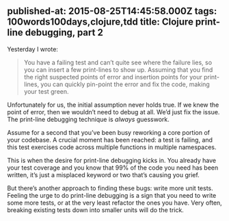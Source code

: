 published-at: 2015-08-25T14:45:58.000Z
tags: 100words100days,clojure,tdd
title: Clojure print-line debugging, part 2
---
Yesterday I wrote:

> You have a failing test and can’t quite see where the failure lies, so you can insert a few print-lines to show up. Assuming that you find the right suspected points of error and insertion points for your print-lines, you can quickly pin-point the error and fix the code, making your test green.

Unfortunately for us, the initial assumption never holds true. If we knew the point of error, then we wouldn’t need to debug at all. We’d just fix the issue. The print-line debugging technique is _always_ guesswork.

Assume for a second that you’ve been busy reworking a core portion of your codebase. A crucial moment has been reached: a test is failing, and this test exercises code across multiple functions in multiple namespaces.

This is when the desire for print-line debugging kicks in. You already have your test coverage and you know that 99% of the code you need has been written, it’s just a misplaced keyword or two that’s causing you grief.

But there’s another approach to finding these bugs: write more unit tests. Feeling the urge to do print-line debugging is a sign that you need to write some more tests, or at the very least refactor the ones you have. Very often, breaking existing tests down into smaller units will do the trick.